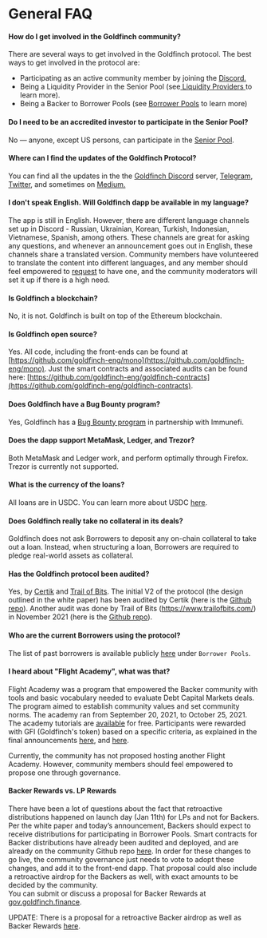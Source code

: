 # General FAQ

#### **How do I get involved in the Goldfinch community?**

There are several ways to get involved in the Goldfinch protocol. The best ways to get involved in the protocol are:&#x20;

* Participating as an active community member by joining the [Discord.](https://discord.com/invite/HVeaca3fN8)
* Being a Liquidity Provider in the Senior Pool (see[ Liquidity Providers ](protocol-mechanics/liquidityproviders.md)to learn more).
* Being a Backer to Borrower Pools (see [Borrower Pools](broken-reference) to learn more)

#### **Do I need to be an accredited investor to participate in the Senior Pool?**

No — anyone, except US persons, can participate in the [Senior Pool](guides/participating-in-the-senior-pool.md).&#x20;

#### **Where can I find the updates of the Goldfinch Protocol?**

You can find all the updates in the the [Goldfinch Discord](https://discord.com/invite/HVeaca3fN8) server, [Telegram](https://t.me/goldfinch\_finance), [Twitter](https://twitter.com/goldfinch\_fi), and sometimes on [Medium.](https://medium.com/goldfinch-fi)

#### **I don't speak English. Will Goldfinch dapp be available in my language?**

The app is still in English. However, there are different language channels set up in Discord - Russian, Ukrainian, Korean, Turkish, Indonesian, Vietnamese, Spanish, among others. These channels are great for asking any questions, and whenever an announcement goes out in English, these channels share a translated version. Community members have volunteered to translate the content into different languages, and any member should feel empowered to [request](https://docs.google.com/forms/d/e/1FAIpQLSfMo9JSudo0LTGsNG5uKT6bBPtD5hF0Rod7rVlQIXJ9QHnMSw/viewform) to have one, and the community moderators will set it up if there is a high need.

#### **Is Goldfinch a blockchain?**

No, it is not. Goldfinch is built on top of the Ethereum blockchain.

#### **Is Goldfinch open source?**

Yes. All code, including the front-ends can be found at [https://github.com/goldfinch-eng/mono](https://github.com/goldfinch-eng/mono). Just the smart contracts and associated audits can be found here: [https://github.com/goldfinch-eng/goldfinch-contracts](https://github.com/goldfinch-eng/goldfinch-contracts).

#### Does Goldfinch h**ave a Bug Bounty program?**

Yes, Goldfinch has a [Bug Bounty program](https://immunefi.com/bounty/goldfinch/) in partnership with Immunefi.

#### **Does the dapp support MetaMask, Ledger, and Trezor?**

Both MetaMask and Ledger work, and perform optimally through Firefox. Trezor is currently not supported.

#### What is the currency of the loans?

All loans are in USDC. You can learn more about USDC [here](https://www.circle.com/en/usdc).

#### Does Goldfinch really take no collateral in its deals?

Goldfinch does not ask Borrowers to deposit any on-chain collateral to take out a loan. Instead, when structuring a loan, Borrowers are required to pledge real-world assets as collateral.&#x20;

#### **Has the Goldfinch protocol been audited?**

Yes, by [Certik](https://www.certik.com) and [Trail of Bits](https://www.trailofbits.com). The initial V2 of the protocol (the design outlined in the white paper) has been audited by Certik (here is the [Github repo](https://github.com/goldfinch-eng/goldfinch-contracts)). Another audit was done by Trail of Bits (https://www.trailofbits.com/) in November 2021 (here is the [Github repo](https://github.com/goldfinch-eng/goldfinch-contracts)).

#### **Who are the current Borrowers using the protocol?**

The list of past borrowers is available publicly [here](https://app.goldfinch.finance/earn) under `Borrower Pools`.

#### I heard about "Flight Academy", what was that?

Flight Academy was a program that empowered the Backer community with tools and basic vocabulary needed to evaluate Debt Capital Markets deals. The program aimed to establish community values and set community norms. The academy ran from September 20, 2021, to October 25, 2021. The academy tutorials are [available](https://www.youtube.com/watch?v=4hGungwsEQk\&list=PLJsUPOCzOm\_zJ08Mgc0vLs-1pymgcO2\_-) for free. Participants were rewarded with GFI (Goldfinch's token) based on a specific criteria, as explained in the final announcements [here](https://discord.com/channels/793925570739044362/806257997680345188/921477436024168548), and [here](https://discord.com/channels/793925570739044362/806257997680345188/922571454917247036).&#x20;

Currently, the community has not proposed hosting another Flight Academy. However, community members should feel empowered to propose one through governance.&#x20;

#### **Backer Rewards vs. LP Rewards**

There have been a lot of questions about the fact that retroactive distributions happened on launch day (Jan 11th) for LPs and not for Backers. Per the white paper and today’s announcement, Backers should expect to receive distributions for participating in Borrower Pools. Smart contracts for Backer distributions have already been audited and deployed, and are already on the community Github repo [here](https://github.com/goldfinch-eng/mono/blob/main/packages/protocol/contracts/rewards/BackerRewards.sol). In order for these changes to go live, the community governance just needs to vote to adopt these changes, and add it to the front-end dapp. That proposal could also include a retroactive airdrop for the Backers as well, with exact amounts to be decided by the community.\
You can submit or discuss a proposal for Backer Rewards at [gov.goldfinch.finance](https://gov.goldfinch.finance).

UPDATE: There is a proposal for a retroactive Backer airdrop as well as Backer Rewards [here](https://gov.goldfinch.finance/t/retroactive-backer-distribution-proposal-3-with-data/252).
